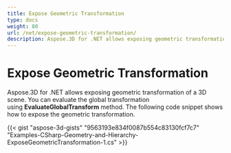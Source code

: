 ```yaml
---
title: Expose Geometric Transformation
type: docs
weight: 80
url: /net/expose-geometric-transformation/
description: Aspose.3D for .NET allows exposing geometric transformation of a 3D scene. You can evaluate the global transformation using EvaluateGlobalTransform method.
---
```


# **Expose Geometric Transformation**
Aspose.3D for .NET allows exposing geometric transformation of a 3D scene. You can evaluate the global transformation using **EvaluateGlobalTransform** method. The following code snippet shows how to expose the geometric transformation.

{{< gist "aspose-3d-gists" "9563193e834f0087b554c83130fcf7c7" "Examples-CSharp-Geometry-and-Hierarchy-ExposeGeometricTransformation-1.cs" >}}
